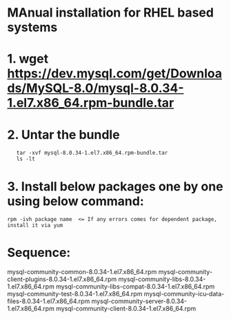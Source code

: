 # MAnual installation for RHEL based systems

# 1. wget https://dev.mysql.com/get/Downloads/MySQL-8.0/mysql-8.0.34-1.el7.x86_64.rpm-bundle.tar

# 2. Untar the bundle
       tar -xvf mysql-8.0.34-1.el7.x86_64.rpm-bundle.tar
       ls -lt

# 3. Install below packages one by one using below command:

    rpm -ivh package name  <= If any errors comes for dependent package, install it via yum

# Sequence:

mysql-community-common-8.0.34-1.el7.x86_64.rpm
mysql-community-client-plugins-8.0.34-1.el7.x86_64.rpm
mysql-community-libs-8.0.34-1.el7.x86_64.rpm
mysql-community-libs-compat-8.0.34-1.el7.x86_64.rpm
mysql-community-test-8.0.34-1.el7.x86_64.rpm
mysql-community-icu-data-files-8.0.34-1.el7.x86_64.rpm
mysql-community-server-8.0.34-1.el7.x86_64.rpm
mysql-community-client-8.0.34-1.el7.x86_64.rpm


